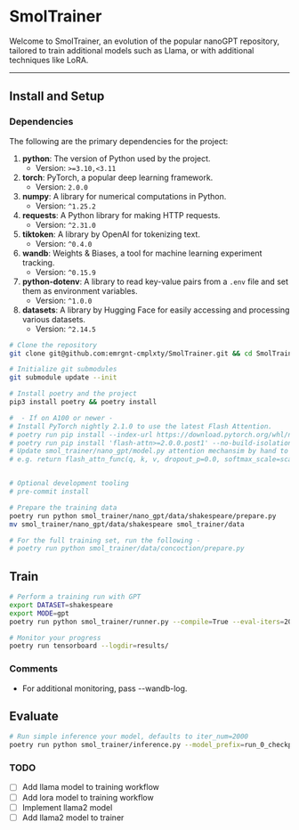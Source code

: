 # SmolTrainer

Welcome to SmolTrainer, an evolution of the popular nanoGPT repository, tailored to train additional models such as Llama, or with additional techniques like LoRA.

---

## Install and Setup

### Dependencies

The following are the primary dependencies for the project:

1. **python**: The version of Python used by the project.
   - Version: `>=3.10,<3.11`
2. **torch**: PyTorch, a popular deep learning framework.
   - Version: `2.0.0`
3. **numpy**: A library for numerical computations in Python.
   - Version: `^1.25.2`
4. **requests**: A Python library for making HTTP requests.
   - Version: `^2.31.0`
5. **tiktoken**: A library by OpenAI for tokenizing text.
   - Version: `^0.4.0`
6. **wandb**: Weights & Biases, a tool for machine learning experiment tracking.
   - Version: `^0.15.9`
7. **python-dotenv**: A library to read key-value pairs from a `.env` file and set them as environment variables.
   - Version: `^1.0.0`
8. **datasets**: A library by Hugging Face for easily accessing and processing various datasets.
   - Version: `^2.14.5`

```bash
# Clone the repository
git clone git@github.com:emrgnt-cmplxty/SmolTrainer.git && cd SmolTrainer

# Initialize git submodules
git submodule update --init

# Install poetry and the project
pip3 install poetry && poetry install

#  - If on A100 or newer - 
# Install PyTorch nightly 2.1.0 to use the latest Flash Attention.
# poetry run pip install --index-url https://download.pytorch.org/whl/nightly/cu118 --pre 'torch>=2.1.0dev'
# poetry run pip install 'flash-attn>=2.0.0.post1' --no-build-isolation
# Update smol_trainer/nano_gpt/model.py attention mechansim by hand to use flash_attn
# e.g. return flash_attn_func(q, k, v, dropout_p=0.0, softmax_scale=scale, causal=True)


# Optional development tooling
# pre-commit install
```

```bash
# Prepare the training data
poetry run python smol_trainer/nano_gpt/data/shakespeare/prepare.py
mv smol_trainer/nano_gpt/data/shakespeare smol_trainer/data

# For the full training set, run the following -
# poetry run python smol_trainer/data/concoction/prepare.py
```

## Train

```bash
# Perform a training run with GPT
export DATASET=shakespeare
export MODE=gpt
poetry run python smol_trainer/runner.py --compile=True --eval-iters=20 --log-interval=1 --block-size=1024 --batch-size=12 --n-layer=12 --n-head=12 --n-embd=768 --max-iters=2000000 --lr-decay-iters=60000 --dropout=0.0 --mode=$MODE --dataset=$DATASET --gradient-accumulation-steps=1 --min-lr=1e-4 --beta2=0.99 --n-experts=1 --top-k-experts=1  --eval-interval=2500 --grad-clip=1

# Monitor your progress
poetry run tensorboard --logdir=results/
```

### Comments

* For additional monitoring, pass --wandb-log.

## Evaluate

```bash
# Run simple inference your model, defaults to iter_num=2000
poetry run python smol_trainer/inference.py --model_prefix=run_0_checkpoint__mode_moe__n_layer_12__n_head_4__n_embd_128__n_experts_8__top_k_experts_8
```


### TODO 

- [ ] Add llama model to training workflow
- [ ] Add lora model to training workflow
- [ ] Implement llama2 model
- [ ] Add llama2 model to trainer
